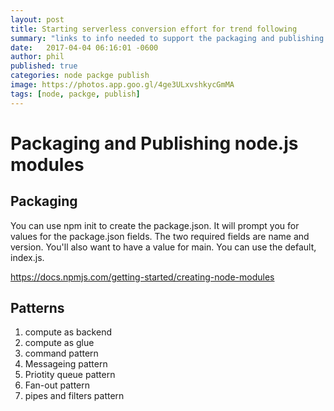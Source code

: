 ```yaml
---
layout: post
title: Starting serverless conversion effort for trend following
summary: "links to info needed to support the packaging and publishing of node modules."
date:   2017-04-04 06:16:01 -0600
author: phil
published: true
categories: node packge publish
image: https://photos.app.goo.gl/4ge3ULxvshkycGmMA
tags: [node, packge, publish]
---
```

# Packaging and Publishing node.js modules
## Packaging
You can use npm init to create the package.json. It will prompt you for values for the package.json fields. The two required fields are name and version. You'll also want to have a value for main. You can use the default, index.js.

https://docs.npmjs.com/getting-started/creating-node-modules

## Patterns
1. compute as backend
2. compute as glue
3. command pattern
4. Messageing pattern
5. Priotity queue pattern
6. Fan-out pattern
7. pipes and filters pattern



